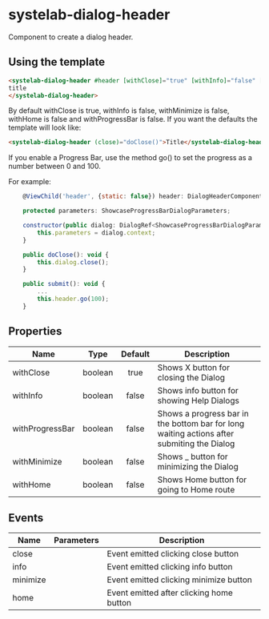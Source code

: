 # systelab-dialog-header

Component to create a dialog header.

## Using the template

```html
<systelab-dialog-header #header [withClose]="true" [withInfo]="false" [withProgressBar]="false" [withMinimize]="false" [withHome]="false" (close)="doClose()" (info)="doInfo()" (minimize)="doMinimize()" (home)="doHome()">
title
</systelab-dialog-header>
```

By default withClose is true, withInfo is false, withMinimize is false, withHome is false and withProgressBar is false. If you want the defaults the template will look like:

```html
<systelab-dialog-header (close)="doClose()">Title</systelab-dialog-header>
```

If you enable a Progress Bar, use the method go() to set the progress as a number between 0 and 100.

For example:

```javascript
	@ViewChild('header', {static: false}) header: DialogHeaderComponent;

	protected parameters: ShowcaseProgressBarDialogParameters;

	constructor(public dialog: DialogRef<ShowcaseProgressBarDialogParameters>) {
		this.parameters = dialog.context;
	}

	public doClose(): void {
		this.dialog.close();
	}

	public submit(): void {
        ...
		this.header.go(100);
	}

```

## Properties

| Name | Type | Default | Description |
| ---- |:----:|:-------:| ----------- |
| withClose | boolean | true | Shows X button for closing the Dialog|
| withInfo | boolean | false | Shows info button for showing Help Dialogs|
| withProgressBar | boolean | false| Shows a progress bar in the bottom bar for long waiting actions after submiting the Dialog|
| withMinimize | boolean | false| Shows _ button for minimizing the Dialog|
| withHome | boolean | false | Shows Home button for going to Home route|

## Events

| Name | Parameters | Description |
| ---- |:----------:| ------------|
| close | | Event emitted clicking close button  |
| info | | Event emitted clicking info button  |
| minimize | | Event emitted clicking minimize button  |
| home | | Event emitted after clicking home button  |

